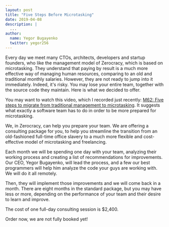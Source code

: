 ```yaml
---
layout: post
title: "Five Steps Before Microtasking"
date: 2019-04-08
description: |
  ...
author:
  name: Yegor Bugayenko
  twitter: yegor256
---
```


Every day we meet many CTOs, architects, developers and startup founders,
who like the management model of Zerocracy, which is based on microtasking.
They understand that paying by result is a much more effective way
of managing human resources, comparing to an old and traditional
monthly salaries. However, they are not ready to jump into it immediately.
Indeed, it's risky. You may lose your entire team, together with the
source code they maintain. Here is what we decided to offer.

<!--more-->

You may want to watch this video, which I recorded just recently:
[M62: Five steps to migrate from traditional management to microtasking](https://youtu.be/0mOn9MvuMzU).
It suggests what exactly a software team has to do in order
to be more prepared for microtasking.

We, in Zerocracy, can help you prepare your team. We are offering
a consulting package for you, to help you streamline the transition
from an old-fashioned full-time office slavery to a much more
flexible and cost-effective model of microtasking and freelancing.

Each month we will be spending one day with your team, analyzing their
working process and creating a list of recommendations for improvements.
Our CEO, Yegor Bugayenko, will lead the process, and a few our
best programmers will help him analyze the code your guys are working with.
We will do it all remotely.

Then, they will implement those improvements and we will come back
in a month. There are eight months in the standard package, but you
may have less or more, depending on the performance of your team
and their desire to learn and improve.

The cost of one full-day consulting session is $2,400.

Order now, we are not fully booked yet!
